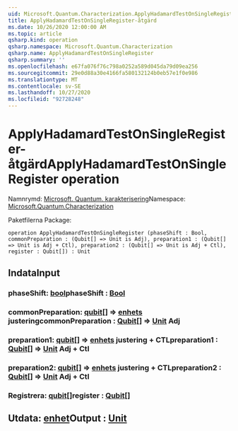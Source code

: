 ```yaml
---
uid: Microsoft.Quantum.Characterization.ApplyHadamardTestOnSingleRegister
title: ApplyHadamardTestOnSingleRegister-åtgärd
ms.date: 10/26/2020 12:00:00 AM
ms.topic: article
qsharp.kind: operation
qsharp.namespace: Microsoft.Quantum.Characterization
qsharp.name: ApplyHadamardTestOnSingleRegister
qsharp.summary: ''
ms.openlocfilehash: e67fa076f76c798a0252a589d045da79d09ea256
ms.sourcegitcommit: 29e0d88a30e4166fa580132124b0eb57e1f0e986
ms.translationtype: MT
ms.contentlocale: sv-SE
ms.lasthandoff: 10/27/2020
ms.locfileid: "92728248"
---
```

# <a name="applyhadamardtestonsingleregister-operation"></a><span data-ttu-id="165ed-102">ApplyHadamardTestOnSingleRegister-åtgärd</span><span class="sxs-lookup"><span data-stu-id="165ed-102">ApplyHadamardTestOnSingleRegister operation</span></span>

<span data-ttu-id="165ed-103">Namnrymd: [Microsoft. Quantum. karakterisering](xref:Microsoft.Quantum.Characterization)</span><span class="sxs-lookup"><span data-stu-id="165ed-103">Namespace: [Microsoft.Quantum.Characterization](xref:Microsoft.Quantum.Characterization)</span></span>

<span data-ttu-id="165ed-104">Paketfilerna [](https://nuget.org/packages/)</span><span class="sxs-lookup"><span data-stu-id="165ed-104">Package: [](https://nuget.org/packages/)</span></span>




```qsharp
operation ApplyHadamardTestOnSingleRegister (phaseShift : Bool, commonPreparation : (Qubit[] => Unit is Adj), preparation1 : (Qubit[] => Unit is Adj + Ctl), preparation2 : (Qubit[] => Unit is Adj + Ctl), register : Qubit[]) : Unit
```


## <a name="input"></a><span data-ttu-id="165ed-105">Indata</span><span class="sxs-lookup"><span data-stu-id="165ed-105">Input</span></span>

### <a name="phaseshift--bool"></a><span data-ttu-id="165ed-106">phaseShift: [bool](xref:microsoft.quantum.lang-ref.bool)</span><span class="sxs-lookup"><span data-stu-id="165ed-106">phaseShift : [Bool](xref:microsoft.quantum.lang-ref.bool)</span></span>




### <a name="commonpreparation--qubit--unit-adj"></a><span data-ttu-id="165ed-107">commonPreparation: [qubit](xref:microsoft.quantum.lang-ref.qubit)[] => [enhets](xref:microsoft.quantum.lang-ref.unit) justering</span><span class="sxs-lookup"><span data-stu-id="165ed-107">commonPreparation : [Qubit](xref:microsoft.quantum.lang-ref.qubit)[] => [Unit](xref:microsoft.quantum.lang-ref.unit) Adj</span></span>




### <a name="preparation1--qubit--unit-adj--ctl"></a><span data-ttu-id="165ed-108">preparation1: [qubit](xref:microsoft.quantum.lang-ref.qubit)[] => [enhets](xref:microsoft.quantum.lang-ref.unit) justering + CTL</span><span class="sxs-lookup"><span data-stu-id="165ed-108">preparation1 : [Qubit](xref:microsoft.quantum.lang-ref.qubit)[] => [Unit](xref:microsoft.quantum.lang-ref.unit) Adj + Ctl</span></span>




### <a name="preparation2--qubit--unit-adj--ctl"></a><span data-ttu-id="165ed-109">preparation2: [qubit](xref:microsoft.quantum.lang-ref.qubit)[] => [enhets](xref:microsoft.quantum.lang-ref.unit) justering + CTL</span><span class="sxs-lookup"><span data-stu-id="165ed-109">preparation2 : [Qubit](xref:microsoft.quantum.lang-ref.qubit)[] => [Unit](xref:microsoft.quantum.lang-ref.unit) Adj + Ctl</span></span>




### <a name="register--qubit"></a><span data-ttu-id="165ed-110">Registrera: [qubit](xref:microsoft.quantum.lang-ref.qubit)[]</span><span class="sxs-lookup"><span data-stu-id="165ed-110">register : [Qubit](xref:microsoft.quantum.lang-ref.qubit)[]</span></span>





## <a name="output--unit"></a><span data-ttu-id="165ed-111">Utdata: [enhet](xref:microsoft.quantum.lang-ref.unit)</span><span class="sxs-lookup"><span data-stu-id="165ed-111">Output : [Unit](xref:microsoft.quantum.lang-ref.unit)</span></span>

